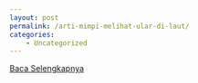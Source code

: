```yaml
---
layout: post
permalink: /arti-mimpi-melihat-ular-di-laut/
categories:
    - Uncategorized
---
```


[Baca Selengkapnya](/02)